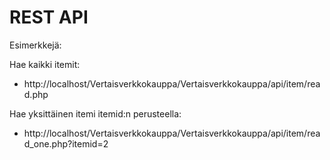# REST API

Esimerkkejä:

Hae kaikki itemit:
- http://localhost/Vertaisverkkokauppa/Vertaisverkkokauppa/api/item/read.php

Hae yksittäinen itemi itemid:n perusteella:
- http://localhost/Vertaisverkkokauppa/Vertaisverkkokauppa/api/item/read_one.php?itemid=2